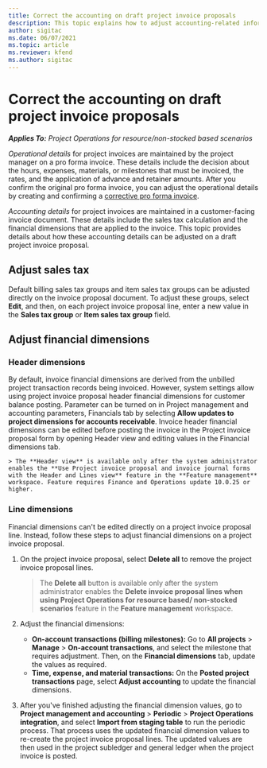 ```yaml
---
title: Correct the accounting on draft project invoice proposals
description: This topic explains how to adjust accounting-related information on a draft invoice proposal.
author: sigitac
ms.date: 06/07/2021
ms.topic: article
ms.reviewer: kfend 
ms.author: sigitac
---
```


# Correct the accounting on draft project invoice proposals

_**Applies To:** Project Operations for resource/non-stocked based scenarios_

*Operational details* for project invoices are maintained by the project manager on a pro forma invoice. These details include the decision about the hours, expenses, materials, or milestones that must be invoiced, the rates, and the application of advance and retainer amounts. After you confirm the original pro forma invoice, you can adjust the operational details by creating and confirming a [corrective pro forma invoice](../proforma-invoicing/corrective-invoices.md).

*Accounting details* for project invoices are maintained in a customer-facing invoice document. These details include the sales tax calculation and the financial dimensions that are applied to the invoice. This topic provides details about how these accounting details can be adjusted on a draft project invoice proposal.

## Adjust sales tax

Default billing sales tax groups and item sales tax groups can be adjusted directly on the invoice proposal document. To adjust these groups, select **Edit**, and then, on each project invoice proposal line, enter a new value in the **Sales tax group** or **Item sales tax group** field.

## Adjust financial dimensions

### Header dimensions
By default, invoice financial dimensions are derived from the unbilled project transaction records being invoiced. However, system settings allow using project invoice proposal header financial dimensions for customer balance posting. Parameter can be turned on in Project management and accounting parameters, Financials tab by selecting **Allow updates to project dimensions for accounts receivable**.
Invoice header financial dimensions can be edited before posting the invoice in the Project invoice proposal form by opening Header view and editing values in the Financial dimensions tab. 

    > The **Header view** is available only after the system administrator enables the **Use Project invoice proposal and invoice journal forms with the Header and Lines view** feature in the **Feature management** workspace. Feature requires Finance and Operations update 10.0.25 or higher.
    
### Line dimensions
Financial dimensions can't be edited directly on a project invoice proposal line. Instead, follow these steps to adjust financial dimensions on a project invoice proposal.

1. On the project invoice proposal, select **Delete all** to remove the project invoice proposal lines.

    > The **Delete all** button is available only after the system administrator enables the **Delete invoice proposal lines when using Project Operations for resource based/ non-stocked scenarios** feature in the **Feature management** workspace.

2. Adjust the financial dimensions:

    - **On-account transactions (billing milestones):** Go to **All projects** \> **Manage** \> **On-account transactions**, and select the milestone that requires adjustment. Then, on the **Financial dimensions** tab, update the values as required.
    - **Time, expense, and material transactions:** On the **Posted project transactions** page, select **Adjust accounting** to update the financial dimensions.

3. After you've finished adjusting the financial dimension values, go to **Project management and accounting** \> **Periodic** \> **Project Operations integration**, and select **Import from staging table** to run the periodic process. That process uses the updated financial dimension values to re-create the project invoice proposal lines. The updated values are then used in the project subledger and general ledger when the project invoice is posted.
